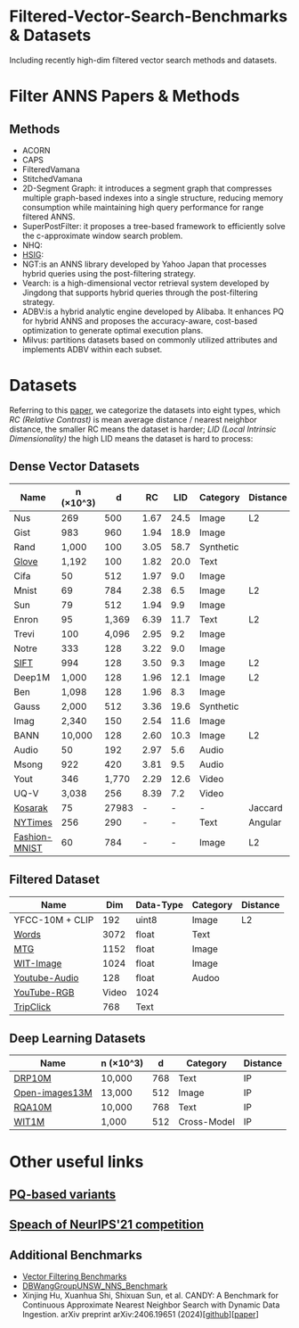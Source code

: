 # Filtered-Vector-Search-Benchmarks & Datasets
Including recently high-dim filtered vector search methods and datasets.

# Filter ANNS Papers & Methods
## Methods
- ACORN
- CAPS
- FilteredVamana
- StitchedVamana
- 2D-Segment Graph: it introduces a segment graph that compresses multiple graph-based indexes into a single structure, reducing memory consumption while maintaining high query performance for range filtered ANNS.
- SuperPostFilter: it proposes a tree-based framework to efficiently solve the c-approximate window search problem.
- NHQ:
- [HSIG](https://arxiv.org/abs/2412.02448):
- NGT:is an ANNS library developed by Yahoo Japan that processes hybrid queries using the post-filtering strategy.
- Vearch: is a high-dimensional vector retrieval system developed by Jingdong that supports hybrid queries through the post-filtering strategy.
- ADBV:is a hybrid analytic engine developed by Alibaba. It enhances PQ for hybrid ANNS and proposes the accuracy-aware, cost-based optimization to generate optimal execution plans.
- Milvus: partitions datasets based on commonly utilized attributes and implements ADBV within each subset.
# Datasets
Referring to this [paper](https://ieeexplore.ieee.org/abstract/document/8681160), we categorize the datasets into eight types, which *RC (Relative Contrast)* is mean average distance / nearest neighbor distance, the smaller RC means the dataset is harder; *LID (Local Intrinsic Dimensionality)* the high LID means the dataset is hard to process:
## Dense Vector Datasets
| Name   | n (×10^3) | d    | RC   | LID  | Category  |Distance|
|--------|-----------|------|------|------|------------|------------|
| Nus   | 269       | 500  | 1.67 | 24.5 | Image      |L2|
| Gist  | 983       | 960  | 1.94 | 18.9 | Image      ||
| Rand  | 1,000     | 100  | 3.05 | 58.7 | Synthetic  ||
| [Glove](https://github.com/stanfordnlp/GloVe) | 1,192     | 100  | 1.82 | 20.0 | Text       ||
| Cifa   | 50        | 512  | 1.97 | 9.0  | Image      ||
| Mnist  | 69        | 784  | 2.38 | 6.5  | Image      |L2|
| Sun    | 79        | 512  | 1.94 | 9.9  | Image      ||
| Enron  | 95        | 1,369| 6.39 | 11.7 | Text       |L2|
| Trevi  | 100       | 4,096| 2.95 | 9.2  | Image      ||
| Notre  | 333       | 128  | 3.22 | 9.0  | Image      ||
| [SIFT](http://corpus-texmex.irisa.fr/)| 994       | 128  | 3.50 | 9.3  | Image      |L2|
| Deep1M   | 1,000     | 128  | 1.96 | 12.1 | Image      |L2|
| Ben    | 1,098     | 128  | 1.96 | 8.3  | Image      ||
| Gauss  | 2,000     | 512  | 3.36 | 19.6 | Synthetic  ||
| Imag   | 2,340     | 150  | 2.54 | 11.6 | Image      ||
| BANN   | 10,000    | 128  | 2.60 | 10.3 | Image      |L2|
| Audio  | 50        | 192  | 2.97 | 5.6  | Audio      ||
| Msong  | 922       | 420  | 3.81 | 9.5  | Audio      ||
| Yout   | 346       | 1,770| 2.29 | 12.6 | Video      ||
| UQ-V   | 3,038     | 256  | 8.39 | 7.2  | Video      ||
| [Kosarak](http://fimi.uantwerpen.be/data/)| 75 | 27983 | - | -  | -     |Jaccard|
|[NYTimes](https://archive.ics.uci.edu/dataset/164/bag+of+words)|256| 290 | - | -  | Text|Angular|
|[Fashion-MNIST](https://github.com/zalandoresearch/fashion-mnist)|60|784| - | -  | Image|L2|


## Filtered Dataset
| Name   | Dim | Data-Type  |Category|Distance|
|--------|-----------|------|------|------|
| YFCC-10M + CLIP| 192| uint8|Image|L2|
| [Words](https://huggingface.co/datasets/efarrall/word_embeddings/tree/main)| 3072| float|Text||
| [MTG](https://huggingface.co/datasets/TrevorJS/mtg-scryfall-cropped-art-embeddings-open-clip-ViT-SO400M-14-SigLIP-384)| 1152| float| Image||
| [WIT-Image](https://www.kaggle.com/c/wikipedia-image-caption/data)| 1024| float| Image||
| [Youtube-Audio](https://research.google.com/youtube8m/download.html) | 128| float| Audoo||
| [YouTube-RGB]((https://research.google.com/youtube8m/download.html))|	Video| 1024||
| [TripClick](https://tripdatabase.github.io/tripclick/)| 768| Text|

## Deep Learning Datasets
| Name   | n (×10^3) | d    |Category|Distance|
|--------|-----------|------|------|------|
|[DRP10M](https://github.com/IntelLabs/VectorSearchDatasets/tree/main/dpr)|10,000|768| Text|IP|
|[Open-images13M](https://github.com/IntelLabs/VectorSearchDatasets/tree/main/dpr)|13,000|512| Image|IP|
|[RQA10M](https://github.com/IntelLabs/VectorSearchDatasets/tree/main/dpr)|10,000|768| Text|IP|
|[WIT1M](https://github.com/IntelLabs/VectorSearchDatasets/tree/main/dpr)|1,000|512| Cross-Model|IP|
    
# Other useful links
## [PQ-based variants](https://raw.githubusercontent.com/wiki/facebookresearch/faiss/PQ_variants_Faiss_annotated.png)
## [Speach of NeurIPS'21 competition](https://neurips.cc/virtual/2023/competition/66587)
## Additional Benchmarks
- [Vector Filtering Benchmarks](https://github.com/qdrant/ann-filtering-benchmark-datasets)
- [DBWangGroupUNSW_NNS_Benchmark](https://github.com/DBAIWangGroup/nns_benchmark)
- Xinjing Hu, Xuanhua Shi, Shixuan Sun, et al. CANDY: A Benchmark for Continuous Approximate Nearest Neighbor Search with Dynamic Data Ingestion. arXiv preprint arXiv:2406.19651 (2024)[[github](https://github.com/intellistream/CANDY-Benchmark)][[paper](https://arxiv.org/pdf/2406.19651)]

